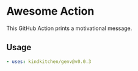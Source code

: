 # Awesome Action

This GitHub Action prints a motivational message.

## Usage

```yaml
- uses: kindkitchen/genv@v0.0.3
```
